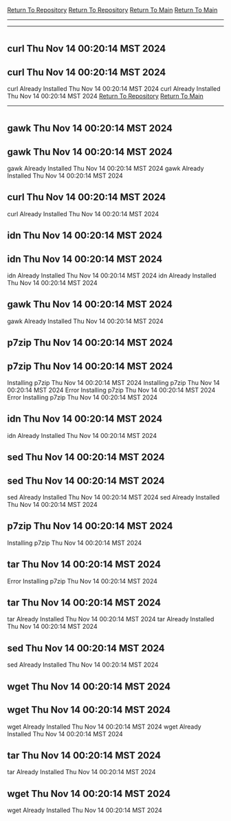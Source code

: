 [Return To Repository](https://github.com/DigitalWarrior/piholeparser/)
[Return To Repository](https://github.com/DigitalWarrior/piholeparser/)
[Return To Main](https://github.com/DigitalWarrior/piholeparser/blob/master/RecentRunLogs/Mainlog.md)
[Return To Main](https://github.com/DigitalWarrior/piholeparser/blob/master/RecentRunLogs/Mainlog.md)
____________________________________
____________________________________
# 
# 
## curl Thu Nov 14 00:20:14 MST 2024
## curl Thu Nov 14 00:20:14 MST 2024
curl Already Installed Thu Nov 14 00:20:14 MST 2024
curl Already Installed Thu Nov 14 00:20:14 MST 2024
[Return To Repository](https://github.com/DigitalWarrior/piholeparser/)
[Return To Main](https://github.com/DigitalWarrior/piholeparser/blob/master/RecentRunLogs/Mainlog.md)
____________________________________
# 
## gawk Thu Nov 14 00:20:14 MST 2024
## gawk Thu Nov 14 00:20:14 MST 2024
gawk Already Installed Thu Nov 14 00:20:14 MST 2024
gawk Already Installed Thu Nov 14 00:20:14 MST 2024
## curl Thu Nov 14 00:20:14 MST 2024
curl Already Installed Thu Nov 14 00:20:14 MST 2024
## idn Thu Nov 14 00:20:14 MST 2024
## idn Thu Nov 14 00:20:14 MST 2024
idn Already Installed Thu Nov 14 00:20:14 MST 2024
idn Already Installed Thu Nov 14 00:20:14 MST 2024
## gawk Thu Nov 14 00:20:14 MST 2024
gawk Already Installed Thu Nov 14 00:20:14 MST 2024
## p7zip Thu Nov 14 00:20:14 MST 2024
## p7zip Thu Nov 14 00:20:14 MST 2024
Installing p7zip Thu Nov 14 00:20:14 MST 2024
Installing p7zip Thu Nov 14 00:20:14 MST 2024
Error Installing p7zip Thu Nov 14 00:20:14 MST 2024
Error Installing p7zip Thu Nov 14 00:20:14 MST 2024
## idn Thu Nov 14 00:20:14 MST 2024
idn Already Installed Thu Nov 14 00:20:14 MST 2024
## sed Thu Nov 14 00:20:14 MST 2024
## sed Thu Nov 14 00:20:14 MST 2024
sed Already Installed Thu Nov 14 00:20:14 MST 2024
sed Already Installed Thu Nov 14 00:20:14 MST 2024
## p7zip Thu Nov 14 00:20:14 MST 2024
Installing p7zip Thu Nov 14 00:20:14 MST 2024
## tar Thu Nov 14 00:20:14 MST 2024
Error Installing p7zip Thu Nov 14 00:20:14 MST 2024
## tar Thu Nov 14 00:20:14 MST 2024
tar Already Installed Thu Nov 14 00:20:14 MST 2024
tar Already Installed Thu Nov 14 00:20:14 MST 2024
## sed Thu Nov 14 00:20:14 MST 2024
sed Already Installed Thu Nov 14 00:20:14 MST 2024
## wget Thu Nov 14 00:20:14 MST 2024
## wget Thu Nov 14 00:20:14 MST 2024
wget Already Installed Thu Nov 14 00:20:14 MST 2024
wget Already Installed Thu Nov 14 00:20:14 MST 2024
## tar Thu Nov 14 00:20:14 MST 2024
tar Already Installed Thu Nov 14 00:20:14 MST 2024
## wget Thu Nov 14 00:20:14 MST 2024
wget Already Installed Thu Nov 14 00:20:14 MST 2024

